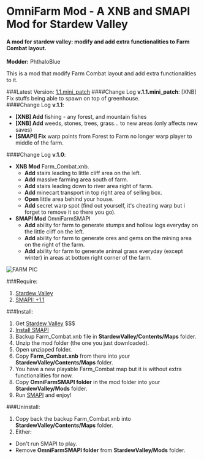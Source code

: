 # OmniFarm Mod - A XNB and SMAPI Mod for Stardew Valley
#### A mod for stardew valley: modify and add extra functionalities to Farm Combat layout.

**Modder:** PhthaloBlue  

This is a mod that modify Farm Combat layout and add extra functionalities to it.

###Latest Version: [1.1.mini_patch](https://github.com/lambui/StardewValleyMod_OmniFarm/releases)
####Change Log **v.1.1.mini_patch**: [XNB] Fix stuffs being able to spawn on top of greenhouse.  
####Change Log **v.1.1**:
+ **[XNB] Add** fishing - any forest, and mountain fishes
+ **[XNB] Add** weeds, stones, trees, grass... to new areas (only affects new saves)
+ **[SMAPI] Fix** warp points from Forest to Farm no longer warp player to middle of the farm.

####Change Log **v.1.0**:
+ **XNB Mod** Farm_Combat.xnb.
  - **Add** stairs leading to little cliff area on the left.
  - **Add** massive farming area south of farm.
  - **Add** stairs leading down to river area right of farm.
  - **Add** minecart transport in top right area of selling box.
  - **Open** little area behind your house.
  - **Add** secret warp spot (find out yourself, it's cheating warp but i forget to remove it so there you go).
+ **SMAPI Mod** OmniFarmSMAPI
  - **Add** ability for farm to generate stumps and hollow logs everyday on the little cliff on the left.
  - **Add** ability for farm to generate ores and gems on the mining area on the right of the farm.
  - **Add** ability for farm to generate animal grass everyday (except winter) in areas at bottom right corner of the farm.
  
![FARM PIC](https://github.com/lambui/StardewValleyMod_OmniFarm/blob/master/OmniFarm.PNG)
  
###Require:  
1. [Stardew Valley](http://store.steampowered.com/app/413150/)
2. [SMAPI: +1.1](https://github.com/ClxS/SMAPI/releases)

###Install:  
1. Get [Stardew Valley](http://store.steampowered.com/app/413150/) $$$
2. [Install SMAPI](http://canimod.com/guides/using-mods#installing-smapi)
3. Backup Farm_Combat.xnb file in **StardewValley/Contents/Maps** folder. 
4. Unzip the mod folder (the one you just downloaded).
5. Open unzipped folder. 
6. Copy **Farm_Combat.xnb** from there into your **StardewValley/Contents/Maps** folder.
7. You have a new playable Farm_Combat map but it is without extra functionalities for now.
8. Copy **OmniFarmSMAPI folder** in the mod folder into your **StardewValley/Mods** folder.
9. Run [SMAPI](http://canimod.com/guides/using-mods#installing-smapi) and enjoy!

###Uninstall:  
1. Copy back the backup Farm_Combat.xnb into **StardewValley/Contents/Maps** folder.
2. Either:
  - Don't run SMAPI to play.
  - Remove **OmniFarmSMAPI folder** from **StardewValley/Mods** folder.

